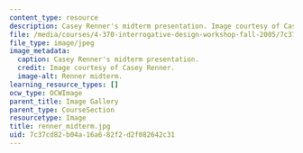 ```yaml
---
content_type: resource
description: Casey Renner's midterm presentation. Image courtesy of Casey Renner.
file: /media/courses/4-370-interrogative-design-workshop-fall-2005/7c37cd82b04a16a682f2d2f082642c31_renner_midterm.jpg
file_type: image/jpeg
image_metadata:
  caption: Casey Renner's midterm presentation.
  credit: Image courtesy of Casey Renner.
  image-alt: Renner midterm.
learning_resource_types: []
ocw_type: OCWImage
parent_title: Image Gallery
parent_type: CourseSection
resourcetype: Image
title: renner_midterm.jpg
uid: 7c37cd82-b04a-16a6-82f2-d2f082642c31
---
```

